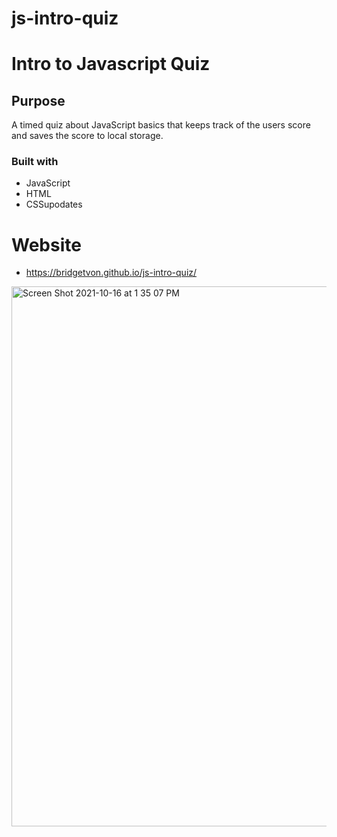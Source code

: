 # js-intro-quiz

# Intro to Javascript Quiz

## Purpose 
A timed quiz about JavaScript basics that keeps track of the users score and saves the score to local storage. 

### Built with
* JavaScript
* HTML
* CSSupodates

# Website
* https://bridgetvon.github.io/js-intro-quiz/

<img width="864" alt="Screen Shot 2021-10-16 at 1 35 07 PM" src="https://user-images.githubusercontent.com/88166194/137600522-1ecdabbe-a79d-4a50-8d25-48c35db21819.png">
